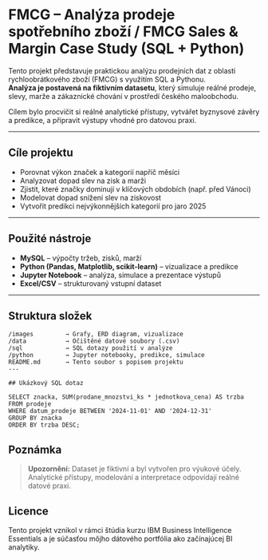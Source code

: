 # FMCG – Analýza prodeje spotřebního zboží / FMCG Sales & Margin Case Study (SQL + Python)

Tento projekt představuje praktickou analýzu prodejních dat z oblasti rychloobrátkového zboží (FMCG) s využitím SQL a Pythonu.  
**Analýza je postavená na fiktivním datasetu**, který simuluje reálné prodeje, slevy, marže a zákaznické chování v prostředí českého maloobchodu.

Cílem bylo procvičit si reálné analytické přístupy, vytvářet byznysové závěry a predikce, a připravit výstupy vhodné pro datovou praxi.

---
## Cíle projektu

- Porovnat výkon značek a kategorií napříč měsíci
- Analyzovat dopad slev na zisk a marži
- Zjistit, které značky dominují v klíčových obdobích (např. před Vánoci)
- Modelovat dopad snížení slev na ziskovost
- Vytvořit predikci nejvýkonnějších kategorií pro jaro 2025
---
## Použité nástroje

- **MySQL** – výpočty tržeb, zisků, marží
- **Python (Pandas, Matplotlib, scikit-learn)** – vizualizace a predikce
- **Jupyter Notebook** – analýza, simulace a prezentace výstupů
- **Excel/CSV** – strukturovaný vstupní dataset
---
## Struktura složek

```
/images         → Grafy, ERD diagram, vizualizace
/data           → Očištěné datové soubory (.csv)
/sql            → SQL dotazy použití v analýze
/python         → Jupyter notebooky, predikce, simulace
README.md       → Tento soubor s popisem projektu
---

## Ukázkový SQL dotaz

SELECT znacka, SUM(prodane_mnozstvi_ks * jednotkova_cena) AS trzba
FROM prodeje
WHERE datum_prodeje BETWEEN '2024-11-01' AND '2024-12-31'
GROUP BY znacka
ORDER BY trzba DESC;
```

## Poznámka

> **Upozornění:** Dataset je fiktivní a byl vytvořen pro výukové účely.  
> Analytické přístupy, modelování a interpretace odpovídají reálné datové praxi.

## Licence
Tento projekt vznikol v rámci štúdia kurzu IBM Business Intelligence Essentials a je súčasťou môjho dátového portfólia ako začínajúcej BI analytiky.
